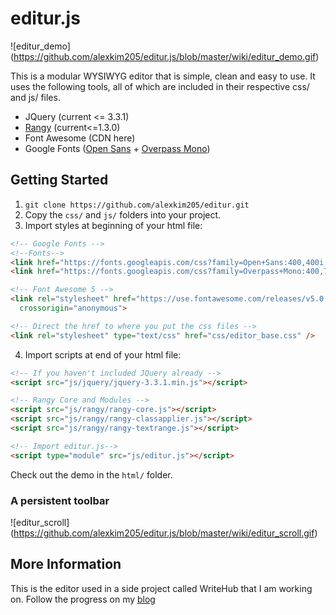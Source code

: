 # editur.js

![editur_demo]\(https://github.com/alexkim205/editur.js/blob/master/wiki/editur_demo.gif) 

This is a modular WYSIWYG editor that is simple, clean and easy to use. It uses the following tools, all of which are included in their respective css/ and js/ files.
- JQuery (current <= 3.3.1)
- [Rangy](https://github.com/timdown/rangy) (current<=1.3.0)
- Font Awesome (CDN here)
- Google Fonts ([Open Sans](https://fonts.googleapis.com/css?family=Open+Sans:400,400i,700,700i,800) + [Overpass Mono](https://fonts.googleapis.com/css?family=Overpass+Mono:400,700&amp;subset=latin-ext))

## Getting Started

1. `git clone https://github.com/alexkim205/editur.git`
2. Copy the `css/` and `js/` folders into your project.
3. Import styles at beginning of your html file:

```html
<!-- Google Fonts -->
<!--Fonts-->
<link href="https://fonts.googleapis.com/css?family=Open+Sans:400,400i,700,700i,800" rel="stylesheet">
<link href="https://fonts.googleapis.com/css?family=Overpass+Mono:400,700&amp;subset=latin-ext" rel="stylesheet">

<!-- Font Awesome 5 -->
<link rel="stylesheet" href="https://use.fontawesome.com/releases/v5.0.13/css/all.css" integrity="sha384-DNOHZ68U8hZfKXOrtjWvjxusGo9WQnrNx2sqG0tfsghAvtVlRW3tvkXWZh58N9jp"
  crossorigin="anonymous">

<!-- Direct the href to where you put the css files -->
<link rel="stylesheet" type="text/css" href="css/editor_base.css" />
```

4. Import scripts at end of your html file:

```html
<!-- If you haven't included JQuery already -->
<script src="js/jquery/jquery-3.3.1.min.js"></script>

<!-- Rangy Core and Modules -->
<script src="js/rangy/rangy-core.js"></script>
<script src="js/rangy/rangy-classapplier.js"></script>
<script src="js/rangy/rangy-textrange.js"></script>

<!-- Import editur.js-->
<script type="module" src="js/editur.js"></script>
```

Check out the demo in the `html/` folder.

### A persistent toolbar

![editur_scroll]\(https://github.com/alexkim205/editur.js/blob/master/wiki/editur_scroll.gif)

## More Information

This is the editor used in a side project called WriteHub that I am working on. Follow the progress on my [blog](http://alexisafk.com/blog/)